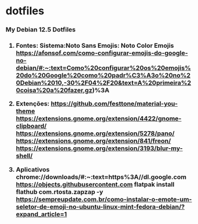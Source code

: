# dotfiles
<h3>My Debian 12.5 Dotfiles<h3>

1. Fontes:
   Sistema:Noto Sans
   Emojis: Noto Color Emojis
   https://afonsof.com/como-configurar-emojis-do-google-no-debian/#:~:text=Como%20configurar%20os%20emojis%20do%20Google%20como%20padr%C3%A3o%20no%20Debian%2010,-30%2F04%2F20&text=A%20primeira%20coisa%20a%20fazer,gz)%3A

2. Extenções:
  https://github.com/festtone/material-you-theme
  https://extensions.gnome.org/extension/4422/gnome-clipboard/
  https://extensions.gnome.org/extension/5278/pano/
  https://extensions.gnome.org/extension/841/freon/
  https://extensions.gnome.org/extension/3193/blur-my-shell/

4. Aplicativos
   chrome://downloads/#:~:text=https%3A//dl.google.com
   https://objects.githubusercontent.com
   flatpak install flathub com.rtosta.zapzap -y
   https://sempreupdate.com.br/como-instalar-o-emote-um-seletor-de-emoji-no-ubuntu-linux-mint-fedora-debian/?expand_article=1
      
